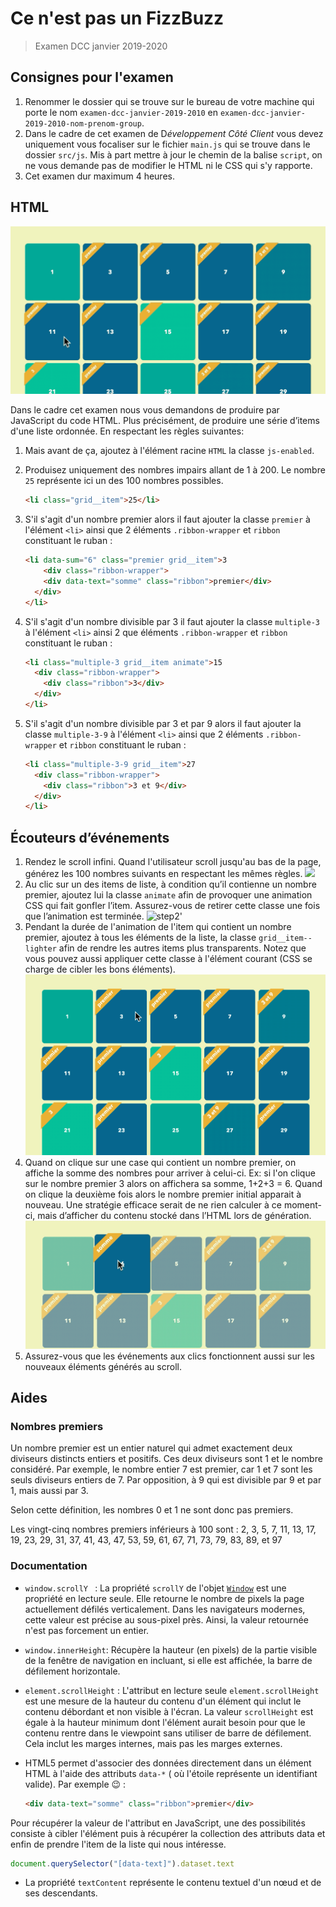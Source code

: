 # Ce n'est pas un FizzBuzz

> Examen DCC janvier 2019-2020

## Consignes pour l'examen

1. Renommer le dossier qui se trouve sur le bureau de votre machine qui porte le nom `examen-dcc-janvier-2019-2010` en `examen-dcc-janvier-2019-2010-nom-prenom-group`.
1. Dans le cadre de cet examen de D*éveloppement Côté Client* vous devez uniquement vous focaliser sur le fichier `main.js` qui se trouve dans le dossier `src/js`. Mis à part mettre à jour le chemin de la balise `script`, on ne vous demande pas de modifier le HTML ni le CSS qui s'y rapporte.
1. Cet examen dur maximum 4 heures.

## HTML

![step1](./img/step1.gif)

Dans le cadre cet examen nous vous demandons de produire par JavaScript du code HTML. Plus précisément, de produire une série d’items d'une liste ordonnée. En respectant les règles suivantes:

1. Mais avant de ça, ajoutez à l'élément racine `HTML` la classe `js-enabled`.
1. Produisez uniquement des nombres impairs allant de 1 à 200. Le nombre `25` représente ici un des 100 nombres possibles.

    ~~~html
    <li class="grid__item">25</li>
    ~~~

1. S'il s'agit d'un nombre premier alors il faut ajouter la classe `premier`  à l'élément `<li>` ainsi que 2 éléments `.ribbon-wrapper` et `ribbon` constituant le ruban :

    ~~~html
    <li data-sum="6" class="premier grid__item">3
    	<div class="ribbon-wrapper">
        <div data-text="somme" class="ribbon">premier</div>
      </div>
    </li>
    ~~~

1. S'il s'agit d'un nombre divisible par 3  il faut ajouter la classe `multiple-3` à l'élément `<li>` ainsi 2 que éléments `.ribbon-wrapper` et `ribbon` constituant le ruban :

    ~~~html
    <li class="multiple-3 grid__item animate">15
      <div class="ribbon-wrapper">
        <div class="ribbon">3</div>
      </div>
    </li>
    ~~~

1. S'il s'agit d'un nombre divisible par 3 et par 9 alors  il faut ajouter la classe `multiple-3-9`  à l'élément `<li>` ainsi que 2 éléments `.ribbon-wrapper` et `ribbon` constituant le ruban :

    ~~~HTML
    <li class="multiple-3-9 grid__item">27
      <div class="ribbon-wrapper">
        <div class="ribbon">3 et 9</div>
      </div>
    </li>
    ~~~

## Écouteurs d’événements

1. Rendez le scroll infini. Quand l'utilisateur scroll jusqu'au bas de la page, générez les 100 nombres suivants en respectant les mêmes règles.
	![](./img/step4.gif)
1. Au clic sur un des items de liste, à condition qu’il contienne un nombre premier, ajoutez lui la classe `animate` afin de provoquer une animation CSS qui fait gonfler l’item. Assurez-vous de retirer cette classe une fois que l’animation est terminée.
	![step2'](./img/step2.gif)
1. Pendant la durée de l'animation de l'item qui contient un nombre premier, ajoutez à tous les éléments de la liste, la classe `grid__item--lighter` afin de rendre les autres items plus transparents. Notez que vous pouvez aussi appliquer cette classe à l'élément courant (CSS se charge de cibler les bons éléments).
	![step3](./img/step3.gif)
1. Quand on clique sur une case qui contient un nombre premier, on affiche la somme des nombres pour arriver à celui-ci. Ex: si l'on clique sur le nombre premier 3 alors on affichera sa somme, 1+2+3 = 6. Quand on clique la deuxième fois alors le nombre premier initial apparait à nouveau. Une stratégie efficace serait de ne rien calculer à ce moment-ci, mais d’afficher du contenu stocké dans l’HTML lors de génération.
	![step5](./img/step6.gif)
1. Assurez-vous que les événements aux clics fonctionnent aussi sur les nouveaux éléments générés au scroll.

## Aides

### Nombres premiers

Un nombre premier est un entier naturel qui admet exactement deux diviseurs distincts entiers et positifs. Ces deux diviseurs sont 1 et le nombre considéré. Par exemple, le nombre entier 7 est premier, car 1 et 7 sont les seuls diviseurs entiers de 7. Par opposition, à 9 qui est divisible par 9 et par 1, mais aussi par 3. 

Selon cette définition, les nombres 0 et 1 ne sont donc pas premiers.

Les vingt-cinq nombres premiers inférieurs à 100 sont :
2, 3, 5, 7, 11, 13, 17, 19, 23, 29, 31, 37, 41, 43, 47, 53, 59, 61, 67, 71, 73, 79, 83, 89, et 97

### Documentation

* `window.scrollY ` : La propriété `scrollY` de l'objet [`Window`](https://developer.mozilla.org/fr/docs/Web/API/Window) est une propriété en lecture seule. Elle retourne le nombre de pixels la page actuellement défilés verticalement. Dans les navigateurs modernes, cette valeur est précise au sous-pixel près. Ainsi, la valeur retournée n'est pas forcement un entier.

* `window.innerHeight`: Récupère la hauteur (en pixels) de la partie visible de la fenêtre de navigation en incluant, si elle est affichée, la barre de défilement horizontale.

* `element.scrollHeight` : L'attribut en lecture seule `element.scrollHeight` est une mesure de la hauteur du contenu d'un élément qui inclut le contenu débordant et non visible à l'écran. La valeur `scrollHeight` est égale à la hauteur minimum dont l'élément aurait besoin pour que le contenu rentre dans le viewpoint sans utiliser de barre de défilement. Cela inclut les marges internes, mais pas les marges externes.

* HTML5 permet d'associer des données directement dans un élément HTML à l'aide des attributs `data-*` ( où l'étoile représente un identifiant valide). Par exemple 😉 : 
  
    ```html
    <div data-text="somme" class="ribbon">premier</div>
    ```
Pour récupérer la valeur de l'attribut en JavaScript, une des possibilités consiste à cibler l'élément puis à récupérer la collection des attributs data et enfin de prendre l'item de la liste qui nous intéresse.
   ```javascript
document.querySelector("[data-text]").dataset.text
   ```

* La propriété `textContent` représente le contenu textuel d'un nœud et de ses descendants.


